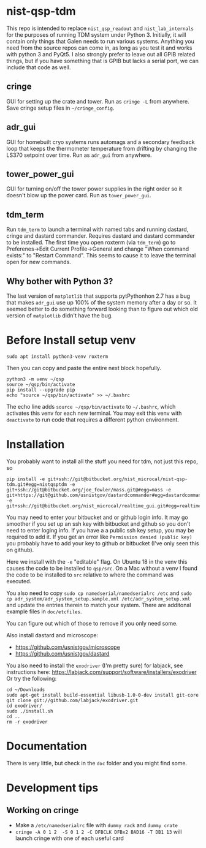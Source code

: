 # nist-qsp-tdm
This repo is intended to replace `nist_qsp_readout` and `nist_lab_internals` for the purposes of running TDM system under Python 3. Initially, it will contain only things that Galen needs to run various systems. Anything you need from the source repos can come in, as long as you test it and works with python 3 and PyQt5. I also strongly prefer to leave out all GPIB related things, but if you have something that is GPIB but lacks a serial port, we can include that code as well.

## cringe
GUI for setting up the crate and tower. Run as `cringe -L` from anywhere. Save cringe setup files in `~/cringe_config`.

## adr_gui 
GUI for homebuilt cryo systems runs automags and a secondary feedback loop that keeps the thermometer temperature from drifting by changing the LS370 setpoint over time. Run as `adr_gui` from anywhere.

## tower_power_gui
GUI for turning on/off the tower power supplies in the right order so it doesn't blow up the power card. Run as `tower_power_gui`.

## tdm_term
Run `tdm_term` to launch a terminal with named tabs and running dastard, cringe and dastard commander. Requires dastard and dastard commander to be installed. The first time you open roxterm (via `tdm_term`) go to Preferenes->Edit Current Profile->General and change "When command exists:" to "Restart Command". This seems to cause it to leave the terminal open for new commands.

## Why bother with Python 3?
The last version of `matplotlib` that supports pytPythonhon 2.7 has a bug that makes `adr_gui` use up 100% of the system memory after a day or so. It seemed better to do something forward looking than to figure out which old version of `matplotlib` didn't have the bug.


# Before Install setup venv
```
sudo apt install python3-venv roxterm
```
Then you can copy and paste the entire next block hopefully.
```
python3 -m venv ~/qsp
source ~/qsp/bin/activate
pip install --upgrade pip
echo "source ~/qsp/bin/activate" >> ~/.bashrc
```

The echo line adds `source ~/qsp/bin/activate` to `~/.bashrc`, which activates this venv for each new terminal. You may exit this venv with `deactivate` to run code that requires a different python environment.

# Installation
You probably want to install all the stuff you need for tdm, not just this repo, so
```  
pip install -e git+ssh://git@bitbucket.org/nist_microcal/nist-qsp-tdm.git#egg=nistqsptdm -e git+ssh://git@bitbucket.org/joe_fowler/mass.git@#egg=mass -e git+https://git@github.com/usnistgov/dastardcommander#egg=dastardcommander -e git+ssh://git@bitbucket.org/nist_microcal/realtime_gui.git#egg=realtime_gui
```
You may need to enter your bitbucket and or github login info. It may go smoother if you set up an ssh key with bitbucket and github so you don't need to enter loging info. If you have a a public ssh key setup, you may be required to add it. If you get an error like `Permission denied (public key)` you probably have to add your key to github or bitbucket (I've only seen this on github).

Here we install with the `-e` "editable" flag. On Ubuntu 18 in the venv this causes the code to be installed to `qsp/src`. On a Mac without a venv I found the code to be installed to `src` relative to where the command was executed.

You also need to copy `sudo cp namedserial/namedserialrc /etc` and `sudo cp adr_system/adr_system_setup.sample.xml /etc/adr_system_setup.xml` and update the entries therein to match your system. There are additonal example files in `doc/etcfiles`.

You can figure out which of those to remove if you only need some.

Also install dastard and microscope:
  * https://github.com/usnistgov/microscope
  * https://github.com/usnistgov/dastard

You also need to install the `exodriver` (I'm pretty sure) for labjack, see instructions here: https://labjack.com/support/software/installers/exodriver
Or try the following:
```
cd ~/Downloads
sudo apt-get install build-essential libusb-1.0-0-dev install git-core
git clone git://github.com/labjack/exodriver.git
cd exodriver/
sudo ./install.sh
cd ..
rm -r exodriver
```

# Documentation
There is very little, but check in the `doc` folder and you might find some.

# Development tips  

## Working on cringe
  
  * Make a `/etc/namedserialrc` file with `dummy rack` and `dummy crate`
  * `cringe -A 0 1 2  -S 0 1 2 -C DFBCLK DFBx2 BAD16 -T DB1 13` will launch cringe with one of each useful card